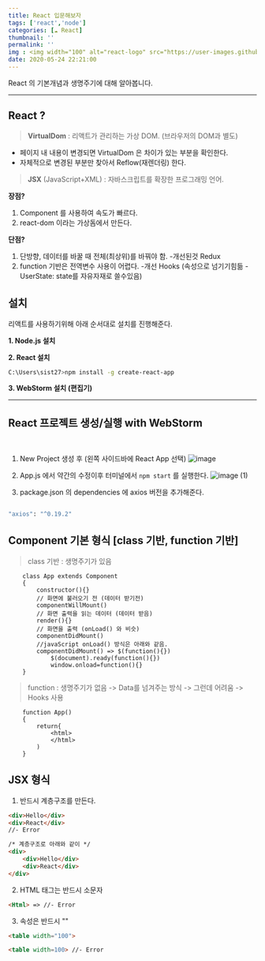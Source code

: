 ```yaml
---
title: React 입문해보자
tags: ['react','node']
categories: [☁️ React]
thumbnail: ''
permalink: ''
img : <img width="100" alt="react-logo" src="https://user-images.githubusercontent.com/28856435/83209013-2c5fe280-a192-11ea-947e-18055da3d97e.png">
date: 2020-05-24 22:21:00
---
```


React 의 기본개념과 생명주기에 대해 알아봅니다.
<!-- excerpt -->
<!-- toc -->

---

## React ?

>**VirtualDom**
: 리액트가 관리하는 가상 DOM. (브라우저의 DOM과 별도)
- 페이지 내 내용이 변경되면 VirtualDom 은 차이가 있는 부분을 확인한다.
- 자체적으로 변경된 부분만 찾아서 Reflow(재렌더링) 한다.

>**JSX** (JavaScript+XML)
: 자바스크립트를 확장한 프로그래밍 언어.

__장점?__

1) Component 를 사용하여 속도가 빠르다.
2) react-dom 이라는 가상돔에서 만든다.

__단점?__

1) 단방향, 데이터를 바꿀 때 전체(최상위)를 바꿔야 함. -개선된것 Redux
2) function 기반은 전역변수 사용이 어렵다. -개선 Hooks (속성으로 넘기기힘듦 - UserState: state를 자유자재로 쓸수있음)


## 설치

리액트를 사용하기위해 아래 순서대로 설치를 진행해준다.


**1. Node.js 설치**

**2. React 설치**

```bash
C:\Users\sist27>npm install -g create-react-app
```

**3. WebStorm 설치 (편집기)**



---


## React 프로젝트 생성/실행 with WebStorm

<br>

1. New Project 생성 후 (왼쪽 사이드바에 React App 선택)
![image](https://user-images.githubusercontent.com/28856435/81461652-340e1600-91e8-11ea-838f-fc8db1b4fd87.png)

2. App.js 에서 약간의 수정이후 터미널에서 `npm start` 를 실행한다.
![image (1)](https://user-images.githubusercontent.com/28856435/81461659-45572280-91e8-11ea-9fda-e3a41631929e.png)

3. package.json 의 dependencies 에 axios 버전을 추가해준다.

```bash

"axios": "^0.19.2"

```


## Component 기본 형식 [class 기반, function 기반]

>class 기반 : 생명주기가 있음

```react
    class App extends Component
    {
        constructor(){}
        // 화면에 불러오기 전 (데이터 받기전)
        componentWillMount()
        // 화면 출력을 읽는 데이터 (데이터 받음)
        render(){}
        // 화면을 출력 (onLoad() 와 비슷)
        componentDidMount()
        //javaScript onLoad() 방식은 아래와 같음.
        componentDidMount() => $(function(){})
            $(document).ready(function(){})
            window.onload=function(){}
    }
```

>function : 생명주기가 없음 -> Data를 넘겨주는 방식 -> 그런데 어려움 -> Hooks 사용

```react
    function App()
    {
        return{
            <html>
            </html>
        )
    }
```

## JSX 형식

1. 반드시 계층구조를 만든다.

```html
<div>Hello</div>
<div>React</div>
//- Error
```
```html
/* 계층구조로 아래와 같이 */
<div>
  	<div>Hello</div>
	<div>React</div>
</div>
```
2. HTML 태그는 반드시 소문자
```html
<Html> => //- Error
```
3. 속성은 반드시 ""
```html
<table width="100">
```
```html
<table width=100> //- Error
```